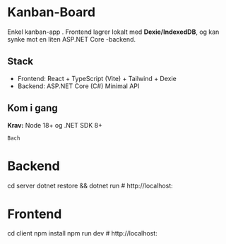 # Kanban-Board
Enkel kanban-app . Frontend lagrer lokalt med **Dexie/IndexedDB**, og kan synke mot en liten ASP.NET Core -backend.

## Stack
- Frontend: React + TypeScript (Vite) + Tailwind + Dexie
- Backend: ASP.NET Core (C#) Minimal API

## Kom i gang
**Krav:** Node 18+ og .NET SDK 8+

```Bach```
# Backend
cd server
dotnet restore && dotnet run   # http://localhost:

# Frontend
cd client
npm install
npm run dev                    # http://localhost:
